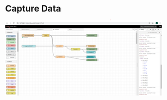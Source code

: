 # Capture Data 


![alt-text][Flow]

[Flow]: https://github.com/sze-ssv/Capture_Data/blob/c5b37f9055b667a83350c7f6125c7b61545024b1/Flow.png